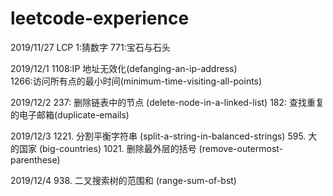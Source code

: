 # leetcode-experience

2019/11/27   LCP 1:猜数字
             771:宝石与石头 

2019/12/1    1108:IP 地址无效化(defanging-an-ip-address)         
             1266:访问所有点的最小时间(minimum-time-visiting-all-points) 

2019/12/2    237: 删除链表中的节点 (delete-node-in-a-linked-list)
             182: 查找重复的电子邮箱(duplicate-emails)

2019/12/3    1221. 分割平衡字符串 (split-a-string-in-balanced-strings)
             595. 大的国家 (big-countries)
             1021. 删除最外层的括号 (remove-outermost-parenthese)

2019/12/4    938. 二叉搜索树的范围和 (range-sum-of-bst)
